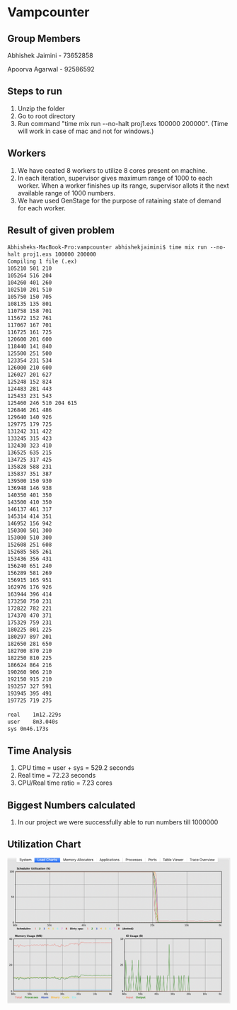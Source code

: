 # Vampcounter

## Group Members

Abhishek Jaimini - 73652858

Apoorva Agarwal - 92586592


## Steps to run

1. Unzip the folder
2. Go to root directory
3. Run command "time mix run --no-halt proj1.exs 100000 200000". (Time will work in case of mac and not for windows.)

## Workers

1. We have ceated 8 workers to utilize 8 cores present on machine.
2. In each iteration, supervisor gives maximum range of 1000 to each worker. When a worker finishes up its range, supervisor allots it the next available range of 1000 numbers.
3. We have used GenStage for the purpose of rataining state of demand for each worker.

## Result of given problem

```
Abhisheks-MacBook-Pro:vampcounter abhishekjaimini$ time mix run --no-halt proj1.exs 100000 200000
Compiling 1 file (.ex)
105210 501 210
105264 516 204
104260 401 260
102510 201 510
105750 150 705
108135 135 801
110758 158 701
115672 152 761
117067 167 701
116725 161 725
120600 201 600
118440 141 840
125500 251 500
123354 231 534
126000 210 600
126027 201 627
125248 152 824
124483 281 443
125433 231 543
125460 246 510 204 615
126846 261 486
129640 140 926
129775 179 725
131242 311 422
133245 315 423
132430 323 410
136525 635 215
134725 317 425
135828 588 231
135837 351 387
139500 150 930
136948 146 938
140350 401 350
143500 410 350
146137 461 317
145314 414 351
146952 156 942
150300 501 300
153000 510 300
152608 251 608
152685 585 261
153436 356 431
156240 651 240
156289 581 269
156915 165 951
162976 176 926
163944 396 414
173250 750 231
172822 782 221
174370 470 371
175329 759 231
180225 801 225
180297 897 201
182650 281 650
182700 870 210
182250 810 225
186624 864 216
190260 906 210
192150 915 210
193257 327 591
193945 395 491
197725 719 275

real	1m12.229s
user	8m3.040s
sys	0m46.173s
```
## Time Analysis

1. CPU time = user + sys = 529.2 seconds
2. Real time = 72.23 seconds
3. CPU/Real time ratio = 7.23 cores

## Biggest Numbers calculated

1. In our project we were successfully able to run numbers till 1000000

## Utilization Chart

![VAMPCOUNTER](image.png)